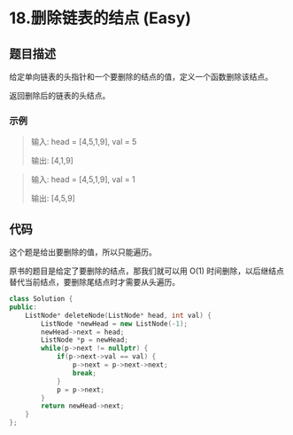 # 18.删除链表的结点 (Easy)

## 题目描述

给定单向链表的头指针和一个要删除的结点的值，定义一个函数删除该结点。

返回删除后的链表的头结点。

### 示例

> 输入: head = [4,5,1,9], val = 5
> 
> 输出: [4,1,9]

> 输入: head = [4,5,1,9], val = 1
> 
> 输出: [4,5,9]

## 代码

这个题是给出要删除的值，所以只能遍历。

原书的题目是给定了要删除的结点，那我们就可以用 O(1) 时间删除，以后继结点替代当前结点，要删除尾结点时才需要从头遍历。

```c++
class Solution {
public:
    ListNode* deleteNode(ListNode* head, int val) {
        ListNode *newHead = new ListNode(-1);
        newHead->next = head;
        ListNode *p = newHead;
        while(p->next != nullptr) {
            if(p->next->val == val) {
                p->next = p->next->next;
                break;
            }
            p = p->next;
        }
        return newHead->next;
    }
};
```
